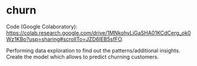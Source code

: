 # churn
Code (Google Colaboratory): https://colab.research.google.com/drive/1MNkohyLjGaSHA01KCdCerg_ok0Wz1KBo?usp=sharing#scrollTo=JZD6IEB5sfFO.


Performing data exploration to find out the patterns/additional insights. Create the model which allows to predict churning customers.
